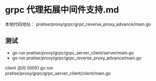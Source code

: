 # grpc 代理拓展中间件支持.md

本地代码地址： pratise/proxy/grpc/grpc_reverse_proxy_advance/main.go

## 测试
- go run pratise/proxy/grpc/grpc_server_client/server/main.go
- go run pratise/proxy/grpc/grpc_reverse_proxy_advance/main.go

client 访问 50051
go run pratise/proxy/grpc/grpc_server_client/client/main.go